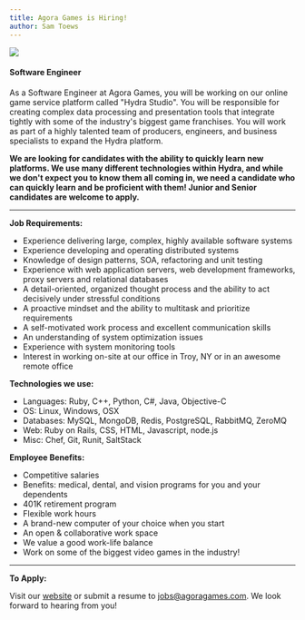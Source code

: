 ```yaml
---
title: Agora Games is Hiring!
author: Sam Toews
---
```


![](http://i821.photobucket.com/albums/zz136/agoragames/61d1c60a-4cc1-486e-8239-3a55a3e23d89_zpsa307acc1.jpg)

#### **Software Engineer** ####

As a Software Engineer at Agora Games, you will be working on our online game service platform called "Hydra Studio". You will be responsible for creating complex data processing and presentation tools that integrate tightly with some of the industry's biggest game franchises. You will work as part of a highly talented team of producers, engineers, and business specialists to expand the Hydra platform. 

**We are looking for candidates with the ability to quickly learn new platforms. We use many different technologies within Hydra, and while we don't expect you to know them all coming in, we need a candidate who can quickly learn and be proficient with them! Junior and Senior candidates are welcome to apply.**

---

**Job Requirements:**

* Experience delivering large, complex, highly available software systems
* Experience developing and operating distributed systems
* Knowledge of design patterns, SOA, refactoring and unit testing
* Experience with web application servers, web development frameworks, proxy servers and relational databases
* A detail-oriented, organized thought process and the ability to act decisively under stressful conditions
* A proactive mindset and the ability to multitask and prioritize requirements
* A self-motivated work process and excellent communication skills
* An understanding of system optimization issues
* Experience with system monitoring tools
* Interest in working on-site at our office in Troy, NY or in an awesome remote office

**Technologies we use:**

* Languages: Ruby, C++, Python, C#, Java, Objective-C
* OS: Linux, Windows, OSX
* Databases: MySQL, MongoDB, Redis, PostgreSQL, RabbitMQ, ZeroMQ
* Web: Ruby on Rails, CSS, HTML, Javascript, node.js
* Misc: Chef, Git, Runit, SaltStack

**Employee Benefits:**

* Competitive salaries
* Benefits: medical, dental, and vision programs for you and your dependents
* 401K retirement program
* Flexible work hours
* A brand-new computer of your choice when you start
* An open & collaborative work space
* We value a good work-life balance
* Work on some of the biggest video games in the industry!

---

**To Apply:**

Visit our [website](http://www.agoragames.com/work-at-agora/) or submit a resume to <jobs@agoragames.com>. We look forward to hearing from you!

